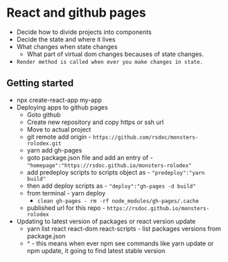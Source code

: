 # React and github pages

- Decide how to divide projects into components
- Decide the state and where it lives
- What changes when state changes
  - What part of virtual dom changes becauses of state changes.
- `Render method is called when ever you make changes in state.`

## Getting started

- npx create-react-app my-app
- Deploying apps to github pages
  - Goto github
  - Create new repository and copy https or ssh url
  - Move to actual project
  - git remote add origin - `https://github.com/rsdoc/monsters-rolodex.git`
  - yarn add gh-pages
  - goto package.json file and add an entry of - `"homepage":"https://rsdoc.github.io/monsters-rolodex"`
  - add predeploy scripts to scripts object as - `"predeploy":"yarn build"`
  - then add deploy scripts as - `"deploy":"gh-pages -d build"`
  - from terminal - yarn deploy
    - `clean gh-pages - rm -rf node_modules/gh-pages/.cache`
  - published url for this repo - `https://rsdoc.github.io/monsters-rolodex`
- Updating to latest version of packages or react version update
  - yarn list react react-dom react-scripts - list packages versions from package.json
  - ^ - this means when ever npm see commands like yarn update or npm update, it going to find latest stable version
